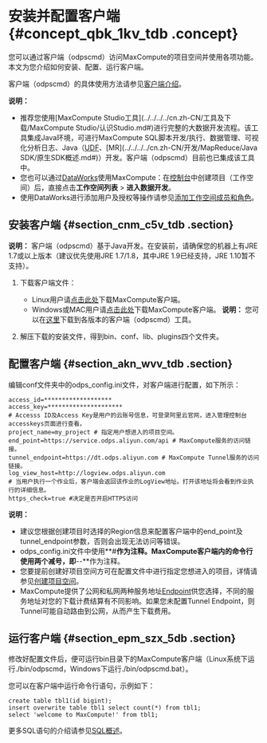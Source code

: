 # 安装并配置客户端 {#concept_qbk_1kv_tdb .concept}

您可以通过客户端（odpscmd）访问MaxCompute的项目空间并使用各项功能。本文为您介绍如何安装、配置、运行客户端。

客户端（odpscmd）的具体使用方法请参见[客户端介绍](../../../../cn.zh-CN/工具及下载/客户端.md)。

**说明：** 

-   推荐您使用[MaxCompute Studio工具](../../../../cn.zh-CN/工具及下载/MaxCompute Studio/认识Studio.md#)进行完整的大数据开发流程。该工具集成Java环境，可进行MaxCompute SQL脚本开发/执行、数据管理、可视化分析日志、Java（[UDF](../../../../cn.zh-CN/开发/SQL及函数/UDF/UDF概述.md#)、[MR](../../../../cn.zh-CN/开发/MapReduce/Java SDK/原生SDK概述.md#)）开发。客户端（odpscmd）目前也已集成该工具中。
-   您也可以通过[DataWorks](../../../../cn.zh-CN/产品简介/产品概述.md#)使用MaxCompute：在[控制台](../../../../cn.zh-CN/准备工作/管理员使用云账号/创建工作空间.md#)中创建项目（工作空间）后，直接点击**工作空间列表** \> **进入数据开发**。
-   使用DataWorks进行添加用户及授权等操作请参见[添加工作空间成员和角色](../../../../cn.zh-CN/准备工作/管理员使用云账号/添加工作空间成员和角色.md#)。

## 安装客户端 {#section_cnm_c5v_tdb .section}

**说明：** 客户端（odpscmd）基于Java开发。在安装前，请确保您的机器上有JRE 1.7或以上版本（建议优先使用JRE 1.7/1.8，其中JRE 1.9已经支持，JRE 1.10暂不支持）。

1.  下载客户端文件：

    -   Linux用户请[点击此处](http://repo.aliyun.com/odpscmd/)下载MaxCompute客户端。
    -   Windows或MAC用户请[点击此处](http://docs-aliyun.cn-hangzhou.oss.aliyun-inc.com/assets/attach/119096/cn_zh/1557995455961/odpscmd_public.zip)下载MaxCompute客户端。
    **说明：** 您可以在[这里](http://docs-aliyun.cn-hangzhou.oss.aliyun-inc.com/assets/attach/119096/cn_zh/1557995455961/odpscmd_public.zip)下载到各版本的客户端（odpscmd）工具。

2.  解压下载的安装文件，得到bin、conf、lib、plugins四个文件夹。

## 配置客户端 {#section_akn_wvv_tdb .section}

编辑conf文件夹中的odps\_config.ini文件，对客户端进行配置，如下所示：

```
access_id=*******************
access_key=********************* 
# Accesss ID及Access Key是用户的云账号信息，可登录阿里云官网，进入管理控制台accesskeys页面进行查看。
project_name=my_project # 指定用户想进入的项目空间。
end_point=https://service.odps.aliyun.com/api # MaxCompute服务的访问链接。
tunnel_endpoint=https://dt.odps.aliyun.com # MaxCompute Tunnel服务的访问链接。
log_view_host=http://logview.odps.aliyun.com 
# 当用户执行一个作业后，客户端会返回该作业的LogView地址。打开该地址将会看到作业执行的详细信息。
https_check=true #决定是否开启HTTPS访问
```

**说明：** 

-   建议您根据创建项目时选择的Region信息来配置客户端中的end\_point及tunnel\_endpoint参数，否则会出现无法访问等错误。
-   odps\_config.ini文件中使用**\#**作为注释。MaxCompute客户端内的命令行使用两个减号，即**--**作为注释。
-   您要提前创建好项目空间方可在配置文件中进行指定您想进入的项目，详情请参见[创建项目空间](cn.zh-CN/准备工作/创建项目.md)。
-   MaxCompute提供了公网和私网两种服务地址[Endpoint](cn.zh-CN/准备工作/配置Endpoint.md#)供您选择，不同的服务地址对您的下载计费结算有不同影响。如果您未配置Tunnel Endpoint，则Tunnel可能自动路由到公网，从而产生下载费用。

## 运行客户端 {#section_epm_szx_5db .section}

修改好配置文件后，便可运行bin目录下的MaxCompute客户端（Linux系统下运行./bin/odpscmd，Windows下运行./bin/odpscmd.bat）。

您可以在客户端中运行命令行语句，示例如下：

```
create table tbl1(id bigint);
insert overwrite table tbl1 select count(*) from tbl1;
select 'welcome to MaxCompute!' from tbl1;
```

更多SQL语句的介绍请参见[SQL概述](../../../../cn.zh-CN/开发/SQL及函数/SQL概述.md)。

